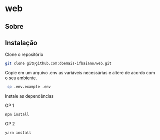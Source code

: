 # web

## Sobre

## Instalação

Clone o repositório
 ```bash
 git clone git@github.com:doemais-ifbaiano/web.git
 ```
 
 Copie em um arquivo .env as variáveis necessárias e altere de acordo com o seu ambiente.
 ```bash
  cp .env.example .env

 ```
 Instale as dependências

 OP 1
 
 ```bash
 npm install

 ```

 OP 2

 ```bash
 yarn install
 ```


